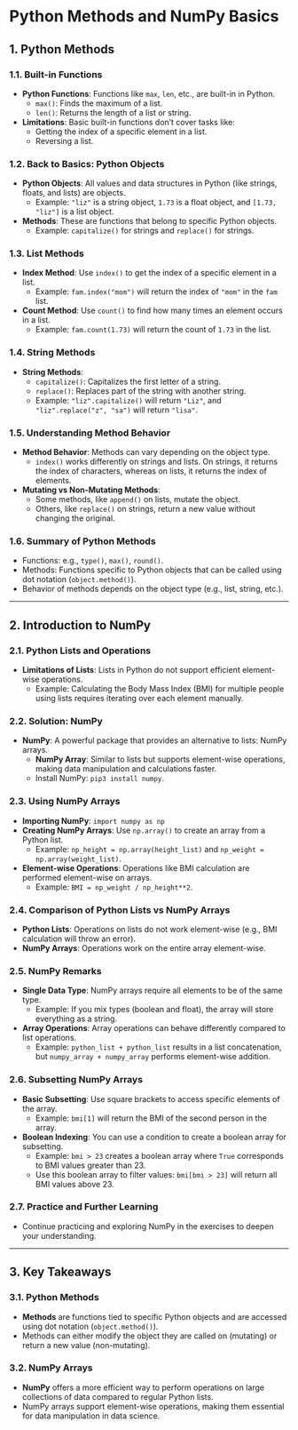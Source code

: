 # Python Methods and NumPy Basics

## 1. Python Methods

### 1.1. Built-in Functions
- **Python Functions**: Functions like `max`, `len`, etc., are built-in in Python.
  - `max()`: Finds the maximum of a list.
  - `len()`: Returns the length of a list or string.
- **Limitations**: Basic built-in functions don’t cover tasks like:
  - Getting the index of a specific element in a list.
  - Reversing a list.

### 1.2. Back to Basics: Python Objects
- **Python Objects**: All values and data structures in Python (like strings, floats, and lists) are objects.
  - Example: `"liz"` is a string object, `1.73` is a float object, and `[1.73, "liz"]` is a list object.
- **Methods**: These are functions that belong to specific Python objects. 
  - Example: `capitalize()` for strings and `replace()` for strings.

### 1.3. List Methods
- **Index Method**: Use `index()` to get the index of a specific element in a list.
  - Example: `fam.index("mom")` will return the index of `"mom"` in the `fam` list.
- **Count Method**: Use `count()` to find how many times an element occurs in a list.
  - Example: `fam.count(1.73)` will return the count of `1.73` in the list.

### 1.4. String Methods
- **String Methods**:
  - `capitalize()`: Capitalizes the first letter of a string.
  - `replace()`: Replaces part of the string with another string.
  - Example: `"liz".capitalize()` will return `"Liz"`, and `"liz".replace("z", "sa")` will return `"lisa"`.
  
### 1.5. Understanding Method Behavior
- **Method Behavior**: Methods can vary depending on the object type.
  - `index()` works differently on strings and lists. On strings, it returns the index of characters, whereas on lists, it returns the index of elements.
- **Mutating vs Non-Mutating Methods**:
  - Some methods, like `append()` on lists, mutate the object.
  - Others, like `replace()` on strings, return a new value without changing the original.

### 1.6. Summary of Python Methods
- Functions: e.g., `type()`, `max()`, `round()`.
- Methods: Functions specific to Python objects that can be called using dot notation (`object.method()`).
- Behavior of methods depends on the object type (e.g., list, string, etc.).

---

## 2. Introduction to NumPy

### 2.1. Python Lists and Operations
- **Limitations of Lists**: Lists in Python do not support efficient element-wise operations.
  - Example: Calculating the Body Mass Index (BMI) for multiple people using lists requires iterating over each element manually.

### 2.2. Solution: NumPy
- **NumPy**: A powerful package that provides an alternative to lists: NumPy arrays.
  - **NumPy Array**: Similar to lists but supports element-wise operations, making data manipulation and calculations faster.
  - Install NumPy: `pip3 install numpy`.

### 2.3. Using NumPy Arrays
- **Importing NumPy**: `import numpy as np`
- **Creating NumPy Arrays**: Use `np.array()` to create an array from a Python list.
  - Example: `np_height = np.array(height_list)` and `np_weight = np.array(weight_list)`.
- **Element-wise Operations**: Operations like BMI calculation are performed element-wise on arrays.
  - Example: `BMI = np_weight / np_height**2`.

### 2.4. Comparison of Python Lists vs NumPy Arrays
- **Python Lists**: Operations on lists do not work element-wise (e.g., BMI calculation will throw an error).
- **NumPy Arrays**: Operations work on the entire array element-wise.

### 2.5. NumPy Remarks
- **Single Data Type**: NumPy arrays require all elements to be of the same type.
  - Example: If you mix types (boolean and float), the array will store everything as a string.
- **Array Operations**: Array operations can behave differently compared to list operations.
  - Example: `python_list + python_list` results in a list concatenation, but `numpy_array + numpy_array` performs element-wise addition.

### 2.6. Subsetting NumPy Arrays
- **Basic Subsetting**: Use square brackets to access specific elements of the array.
  - Example: `bmi[1]` will return the BMI of the second person in the array.
- **Boolean Indexing**: You can use a condition to create a boolean array for subsetting.
  - Example: `bmi > 23` creates a boolean array where `True` corresponds to BMI values greater than 23.
  - Use this boolean array to filter values: `bmi[bmi > 23]` will return all BMI values above 23.

### 2.7. Practice and Further Learning
- Continue practicing and exploring NumPy in the exercises to deepen your understanding.

---

## 3. Key Takeaways

### 3.1. Python Methods
- **Methods** are functions tied to specific Python objects and are accessed using dot notation (`object.method()`).
- Methods can either modify the object they are called on (mutating) or return a new value (non-mutating).

### 3.2. NumPy Arrays
- **NumPy** offers a more efficient way to perform operations on large collections of data compared to regular Python lists.
- NumPy arrays support element-wise operations, making them essential for data manipulation in data science.
